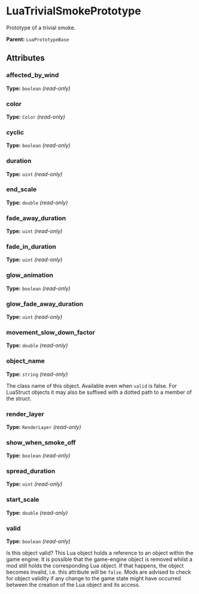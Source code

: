 # LuaTrivialSmokePrototype

Prototype of a trivial smoke.

**Parent:** `LuaPrototypeBase`

## Attributes

### affected_by_wind

**Type:** `boolean` _(read-only)_



### color

**Type:** `Color` _(read-only)_



### cyclic

**Type:** `boolean` _(read-only)_



### duration

**Type:** `uint` _(read-only)_



### end_scale

**Type:** `double` _(read-only)_



### fade_away_duration

**Type:** `uint` _(read-only)_



### fade_in_duration

**Type:** `uint` _(read-only)_



### glow_animation

**Type:** `boolean` _(read-only)_



### glow_fade_away_duration

**Type:** `uint` _(read-only)_



### movement_slow_down_factor

**Type:** `double` _(read-only)_



### object_name

**Type:** `string` _(read-only)_

The class name of this object. Available even when `valid` is false. For LuaStruct objects it may also be suffixed with a dotted path to a member of the struct.

### render_layer

**Type:** `RenderLayer` _(read-only)_



### show_when_smoke_off

**Type:** `boolean` _(read-only)_



### spread_duration

**Type:** `uint` _(read-only)_



### start_scale

**Type:** `double` _(read-only)_



### valid

**Type:** `boolean` _(read-only)_

Is this object valid? This Lua object holds a reference to an object within the game engine. It is possible that the game-engine object is removed whilst a mod still holds the corresponding Lua object. If that happens, the object becomes invalid, i.e. this attribute will be `false`. Mods are advised to check for object validity if any change to the game state might have occurred between the creation of the Lua object and its access.


